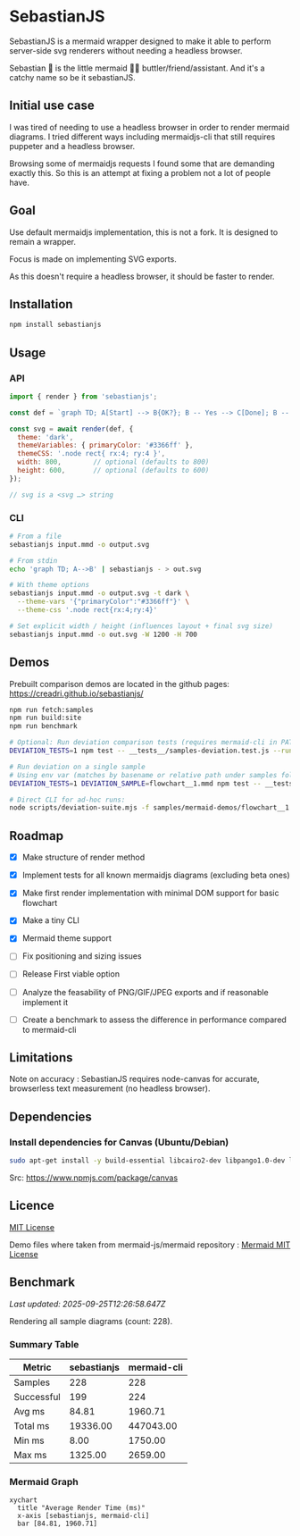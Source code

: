 # SebastianJS

SebastianJS is a mermaid wrapper designed to make it able to perform server-side svg renderers without needing a headless browser.

Sebastian :crab: is the little mermaid :mermaid: buttler/friend/assistant. And it's a catchy name so be it sebastianJS.

## Initial use case

I was tired of needing to use a headless browser in order to render mermaid diagrams. I tried different ways including mermaidjs-cli that still requires puppeter and a headless browser.

Browsing some of mermaidjs requests I found some that are demanding exactly this. So this is an attempt at fixing a problem not a lot of people have.

## Goal

Use default mermaidjs implementation, this is not a fork. It is designed to remain a wrapper.

Focus is made on implementing SVG exports.

As this doesn't require a headless browser, it should be faster to render.

## Installation

```bash
npm install sebastianjs
```

## Usage

### API

```js
import { render } from 'sebastianjs';

const def = `graph TD; A[Start] --> B{OK?}; B -- Yes --> C[Done]; B -- No --> A;`;

const svg = await render(def, {
  theme: 'dark',
  themeVariables: { primaryColor: '#3366ff' },
  themeCSS: '.node rect{ rx:4; ry:4 }',
  width: 800,        // optional (defaults to 800)
  height: 600,       // optional (defaults to 600)
});

// svg is a <svg …> string
```

### CLI

```bash
# From a file
sebastianjs input.mmd -o output.svg

# From stdin
echo 'graph TD; A-->B' | sebastianjs - > out.svg

# With theme options
sebastianjs input.mmd -o output.svg -t dark \
  --theme-vars '{"primaryColor":"#3366ff"}' \
  --theme-css '.node rect{rx:4;ry:4}'

# Set explicit width / height (influences layout + final svg size)
sebastianjs input.mmd -o out.svg -W 1200 -H 700
```

## Demos

Prebuilt comparison demos are located in the github pages: https://creadri.github.io/sebastianjs/


```bash
npm run fetch:samples
npm run build:site
npm run benchmark

# Optional: Run deviation comparison tests (requires mermaid-cli in PATH)
DEVIATION_TESTS=1 npm test -- __tests__/samples-deviation.test.js --runInBand

# Run deviation on a single sample
# Using env var (matches by basename or relative path under samples folder):
DEVIATION_TESTS=1 DEVIATION_SAMPLE=flowchart__1.mmd npm test -- __tests__/samples-deviation.test.js --runInBand

# Direct CLI for ad-hoc runs:
node scripts/deviation-suite.mjs -f samples/mermaid-demos/flowchart__1.mmd
```

## Roadmap

- [x] Make structure of render method
- [x] Implement tests for all known mermaidjs diagrams (excluding beta ones)
- [x] Make first render implementation with minimal DOM support for basic flowchart
- [x] Make a tiny CLI
- [x] Mermaid theme support
- [ ] Fix positioning and sizing issues
- [ ] Release First viable option
- [ ] Analyze the feasability of PNG/GIF/JPEG exports and if reasonable implement it
- [ ] Create a benchmark to assess the difference in performance compared to mermaid-cli


## Limitations

Note on accuracy
: SebastianJS requires node-canvas for accurate, browserless text measurement (no headless browser).

## Dependencies

### Install dependencies for Canvas (Ubuntu/Debian)
```bash
sudo apt-get install -y build-essential libcairo2-dev libpango1.0-dev libjpeg-dev libgif-dev librsvg2-dev
```

Src: https://www.npmjs.com/package/canvas

## Licence

[MIT License](./LICENSE)

Demo files where taken from mermaid-js/mermaid repository
: [Mermaid MIT License](https://github.com/mermaid-js/mermaid?tab=MIT-1-ov-file)

<!-- BENCHMARK_START -->
## Benchmark

_Last updated: 2025-09-25T12:26:58.647Z_

Rendering all sample diagrams (count: 228).



### Summary Table

| Metric | sebastianjs | mermaid-cli |
| --- | --- | --- |
| Samples | 228 | 228 |
| Successful | 199 | 224 |
| Avg ms | 84.81 | 1960.71 |
| Total ms | 19336.00 | 447043.00 |
| Min ms | 8.00 | 1750.00 |
| Max ms | 1325.00 | 2659.00 |

### Mermaid Graph



```mermaid
xychart
  title "Average Render Time (ms)"
  x-axis [sebastianjs, mermaid-cli]
  bar [84.81, 1960.71]
```

<!-- BENCHMARK_END -->
